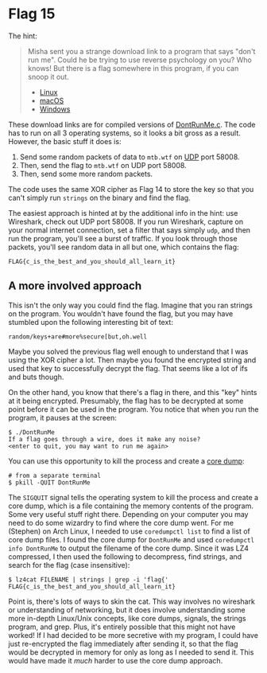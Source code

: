 Flag 15
=======

The hint:

> Misha sent you a strange download link to a program that says "don't run me".
> Could he be trying to use reverse psychology on you? Who knows! But there is a
> flag somewhere in this program, if you can snoop it out.
>
> - [Linux](../bin/DontRunMe)
> - [macOS](../bin/DontRunMe.mac)
> - [Windows](../bin/DontRunMe.exe)

These download links are for compiled versions of [DontRunMe.c](../DontRunMe.c).
The code has to run on all 3 operating systems, so it looks a bit gross as a
result. However, the basic stuff it does is:

1. Send some random packets of data to `mtb.wtf` on [UDP][] port 58008.
2. Then, send the flag to `mtb.wtf` on UDP port 58008.
3. Then, send some more random packets.

The code uses the same XOR cipher as Flag 14 to store the key so that you can't
simply run `strings` on the binary and find the flag.

The easiest approach is hinted at by the additional info in the hint: use
Wireshark, check out UDP port 58008. If you run Wireshark, capture on your
normal internet connection, set a filter that says simply `udp`, and then run
the program, you'll see a burst of traffic. If you look through those packets,
you'll see random data in all but one, which contains the flag:

```
FLAG{c_is_the_best_and_you_should_all_learn_it}
```

A more involved approach
------------------------

This isn't the only way you could find the flag. Imagine that you ran strings on
the program. You wouldn't have found the flag, but you may have stumbled upon
the following interesting bit of text:

```
random/keys+are#more%secure[but,oh.well
```

Maybe you solved the previous flag well enough to understand that I was using
the XOR cipher a lot. Then maybe you found the encrypted string and used that
key to successfully decrypt the flag. That seems like a lot of ifs and buts
though.

On the other hand, you know that there's a flag in there, and this "key" hints
at it being encrypted. Presumably, the flag has to be decrypted at some point
before it can be used in the program. You notice that when you run the program,
it pauses at the screen:

```
$ ./DontRunMe
If a flag goes through a wire, does it make any noise?
<enter to quit, you may want to run me again>
```

You can use this opportunity to kill the process and create a [core dump][]:

```
# from a separate terminal
$ pkill -QUIT DontRunMe
```

The `SIGQUIT` signal tells the operating system to kill the process and create a
core dump, which is a file containing the memory contents of the program. Some
very useful stuff right there. Depending on your computer you may need to do
some wizardry to find where the core dump went. For me (Stephen) on Arch Linux,
I needed to use `coredumpctl list` to find a list of core dump files. I found
the core dump for `DontRunMe` and used `coredumpctl info DontRunMe` to output
the filename of the core dump. Since it was LZ4 compressed, I then used the
following to decompress, find strings, and search for the flag (case
insensitive):

```
$ lz4cat FILENAME | strings | grep -i 'flag{'
FLAG{c_is_the_best_and_you_should_all_learn_it}
```

Point is, there's lots of ways to skin the cat. This way involves no wireshark
or understanding of networking, but it does involve understanding some more
in-depth Linux/Unix concepts, like core dumps, signals, the strings program, and
grep. Plus, it's entirely possible that this might not have worked! If I had
decided to be more secretive with my program, I could have just re-encrypted the
flag immediately after sending it, so that the flag would be decrypted in memory
for only as long as I needed to send it. This would have made it *much* harder
to use the core dump approach.

[UDP]: https://en.wikipedia.org/wiki/User_Datagram_Protocol
[core dump]: https://en.wikipedia.org/wiki/Core_dump
